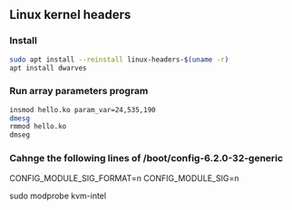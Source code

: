 ## Linux kernel headers
### Install
```bash
sudo apt install --reinstall linux-headers-$(uname -r)
apt install dwarves

```

### Run array parameters program
```bash
insmod hello.ko param_var=24,535,190
dmesg
rmmod hello.ko
dmseg
```
### Cahnge the following lines of  /boot/config-6.2.0-32-generic
CONFIG_MODULE_SIG_FORMAT=n
CONFIG_MODULE_SIG=n

sudo modprobe kvm-intel